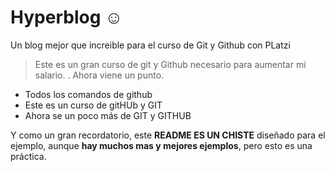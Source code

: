 # Hyperblog ☺️
Un blog mejor que increible para el curso de Git y Github con PLatzi
> Este es un gran curso de git y Github necesario para aumentar mi salario.
>. Ahora viene un punto.
* Todos los comandos de github
* Este es un curso de gitHUb y GIT
* Ahora se un poco más de GIT y GITHUB

Y como un gran recordatorio, este **README ES UN CHISTE**  diseñado para el ejemplo, aunque **hay muchos mas y mejores ejemplos**, pero esto es una práctica.
 